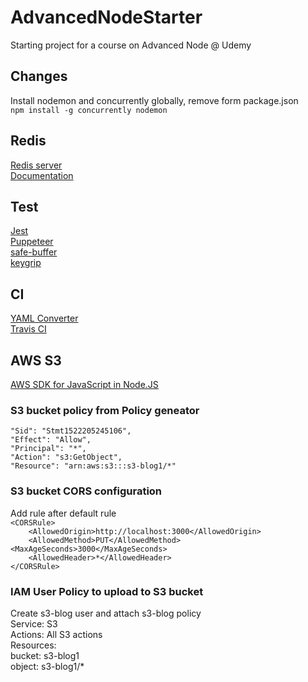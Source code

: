 # AdvancedNodeStarter
Starting project for a course on Advanced Node @ Udemy

## Changes
Install nodemon and concurrently globally, remove form package.json   
`npm install -g concurrently nodemon`

## Redis
[Redis server](https://github.com/MicrosoftArchive/redis/releases)   
[Documentation](https://www.npmjs.com/package/redis)
   
## Test
[Jest](https://facebook.github.io/jest/)   
[Puppeteer](https://github.com/googlechrome/puppeteer)    
[safe-buffer](https://www.npmjs.com/package/safe-buffer)     
[keygrip](https://www.npmjs.com/package/keygrip)     

## CI
[YAML Converter](https://codebeautify.org/yaml-to-json-xml-csv)    
[Travis CI](https://docs.travis-ci.com/user/database-setup/)

## AWS S3
[AWS SDK for JavaScript in Node.JS](https://aws.amazon.com/sdk-for-node-js/)

### S3 bucket policy from Policy geneator
	"Sid": "Stmt1522205245106",
	"Effect": "Allow",
	"Principal": "*",
	"Action": "s3:GetObject",
	"Resource": "arn:aws:s3:::s3-blog1/*"

### S3 bucket CORS configuration
Add rule after default rule    
`<CORSRule>`   
`    <AllowedOrigin>http://localhost:3000</AllowedOrigin>`    
`    <AllowedMethod>PUT</AllowedMethod>`    
    `<MaxAgeSeconds>3000</MaxAgeSeconds>`    
`    <AllowedHeader>*</AllowedHeader>`    
`</CORSRule>`     
   
### IAM User Policy to upload to S3 bucket
Create s3-blog user and attach s3-blog policy    
Service: S3    
Actions: All S3 actions    
Resources:     
  bucket: s3-blog1    
  object: s3-blog1/*          
  

